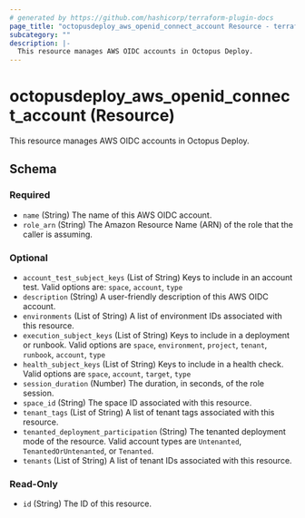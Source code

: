 ```yaml
---
# generated by https://github.com/hashicorp/terraform-plugin-docs
page_title: "octopusdeploy_aws_openid_connect_account Resource - terraform-provider-octopusdeploy"
subcategory: ""
description: |-
  This resource manages AWS OIDC accounts in Octopus Deploy.
---
```


# octopusdeploy_aws_openid_connect_account (Resource)

This resource manages AWS OIDC accounts in Octopus Deploy.



<!-- schema generated by tfplugindocs -->
## Schema

### Required

- `name` (String) The name of this AWS OIDC account.
- `role_arn` (String) The Amazon Resource Name (ARN) of the role that the caller is assuming.

### Optional

- `account_test_subject_keys` (List of String) Keys to include in an account test. Valid options are: `space`, `account`, `type`
- `description` (String) A user-friendly description of this AWS OIDC account.
- `environments` (List of String) A list of environment IDs associated with this resource.
- `execution_subject_keys` (List of String) Keys to include in a deployment or runbook. Valid options are `space`, `environment`, `project`, `tenant`, `runbook`, `account`, `type`
- `health_subject_keys` (List of String) Keys to include in a health check. Valid options are `space`, `account`, `target`, `type`
- `session_duration` (Number) The duration, in seconds, of the role session.
- `space_id` (String) The space ID associated with this resource.
- `tenant_tags` (List of String) A list of tenant tags associated with this resource.
- `tenanted_deployment_participation` (String) The tenanted deployment mode of the resource. Valid account types are `Untenanted`, `TenantedOrUntenanted`, or `Tenanted`.
- `tenants` (List of String) A list of tenant IDs associated with this resource.

### Read-Only

- `id` (String) The ID of this resource.


